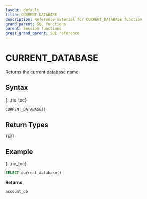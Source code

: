 ```yaml
---
layout: default
title: CURRENT_DATABASE
description: Reference material for CURRENT_DATABASE function
grand_parent: SQL functions
parent: Session functions
great_grand_parent: SQL reference
---
```


# CURRENT_DATABASE

Returns the current database name

## Syntax
{: .no_toc}

```sql
CURRENT_DATABASE()
```

## Return Types
`TEXT`

## Example
{: .no_toc}

```sql
SELECT current_database()
```

**Returns**

`account_db`